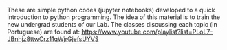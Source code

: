 These are simple python codes (jupyter notebooks) developed to a quick introduction to python programming.
The idea of this material is to train the new undergrad students of our Lab. The classes discussing
each topic (in Portuguese) are found at: https://www.youtube.com/playlist?list=PLoL7-JBnhjz8ttwCrz11qWjrGjefsUYVS
